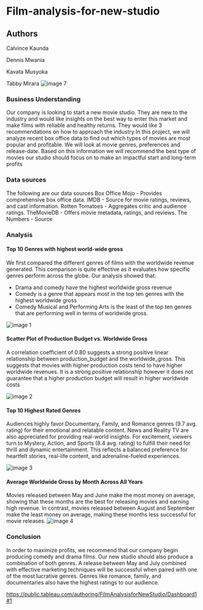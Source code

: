 # Film-analysis-for-new-studio

## Authors
Calvince Kaunda 

Dennis Mwania

Kavata Musyoka

Tabby Mirara
![image 7](https://github.com/user-attachments/assets/7a9151e4-bf0a-4aa8-9a51-37e2348f925b)


### Business Understanding

Our company is looking to start a new movie studio. They are new to the industry and would like insights on the best way to enter this market and make films with  reliable and healthy returns. They would like 3 recommendations on how to approach the industry
In this project, we will analyze recent box office data to find out which types of movies are most popular and profitable. We will look at movie genres, preferences and release-date. Based on this information we will recommend the best type of movies our studio should focus on to make an impactful start and long-term profits

### Data sources
The following are our data sources
Box Office Mojo - Provides comprehensive box office data.
IMDB - Source for movie ratings, reviews, and cast information.
Rotten Tomatoes - Aggregates critic and audience ratings.
TheMovieDB - Offers movie metadata, ratings, and reviews.
The Numbers - Source

### Analysis
#### Top 10 Genres with highest world-wide gross
We first compared the different genres of films with the worldwide revenue generated. This comparison is quite effective as it evaluates how specific genres perform across the globe.
Our analysis showed that:
- Drama and comedy have the highest worldwide gross revenue
- Comedy is a genre that appears most in the top ten genres with the highest worldwide gross
- Comedy Musical and Performing Arts is the least of the top ten genres that are performing well in terms of worldwide gross.

![image 1](https://github.com/user-attachments/assets/7396f94e-150f-44cf-9633-a54fd228fc72)

#### Scatter Plot of Production Budget vs. Worldwide Gross
A correlation coefficient of 0.80 suggests a strong positive linear relationship between production_budget and the worldwide_gross. This suggests that movies with higher production costs tend to have higher worldwide revenues.
It is a strong positive relationship however it does not guarantee that a higher production budget will result in higher worldwide costs

![image 2](https://github.com/user-attachments/assets/45716657-a957-4b12-ad37-5e6a739b362f)

#### Top 10 Highest Rated Genres
Audiences highly favor Documentary, Family, and Romance genres (9.7 avg. rating) for their emotional and relatable content. News and Reality TV are also appreciated for providing real-world insights. For excitement, viewers turn to Mystery, Action, and Sports (8.4 avg. rating) to fulfill their need for thrill and dynamic entertainment. This reflects a balanced preference for heartfelt stories, real-life content, and adrenaline-fueled experiences.

![image 3](https://github.com/user-attachments/assets/9b226479-a36c-4e5a-8771-2fe5af2d342d)

#### Average Worldwide Gross by Month Across All Years

Movies released between May and June make the most money on average, showing that these months are the best for releasing movies and earning high revenue. In contrast, movies released between August and September make the least money on average, making these months less successful for movie releases.
![image 4](https://github.com/user-attachments/assets/fea0f7b6-2732-42e9-b6be-e1848e21980a)

### Conclusion
In order to maximize profits, we recommend that our company begin producing comedy and drama films. Our new studio should also produce a combination of both genres. A release between May and July combined with effective marketing techniques will be successful when paired with one of the most lucrative genres. Genres like romance, family, and documentaries also have the highest ratings to our audience.


https://public.tableau.com/authoring/FilmAnalysisforNewStudio/Dashboard1#1

